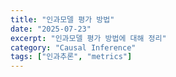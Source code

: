 ```yaml
---
title: "인과모델 평가 방법"
date: "2025-07-23"
excerpt: "인과모델 평가 방법에 대해 정리"
category: "Causal Inference"
tags: ["인과추론", "metrics"]
---
```



